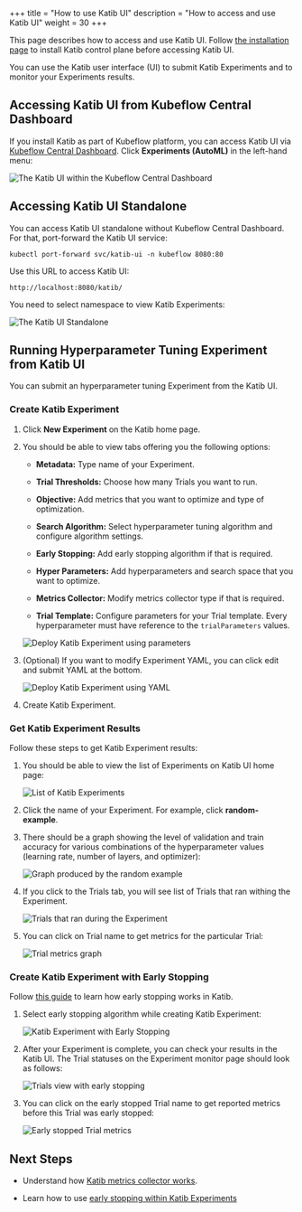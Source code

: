 +++
title = "How to use Katib UI"
description = "How to access and use Katib UI"
weight = 30
+++

This page describes how to access and use Katib UI. Follow
[the installation page](/docs/components/katib/installation/#installing-katib) to install Katib
control plane before accessing Katib UI.

You can use the Katib user interface (UI) to submit Katib Experiments and to monitor your
Experiments results.

## Accessing Katib UI from Kubeflow Central Dashboard

If you install Katib as part of Kubeflow platform, you can access Katib UI via
[Kubeflow Central Dashboard](/docs/components/central-dash/access/#how-to-access-the-kubeflow-central-dashboard).
Click **Experiments (AutoML)** in the left-hand menu:

<img src="/docs/components/katib/images/home-page-kubeflow-ui.png"
  alt="The Katib UI within the Kubeflow Central Dashboard"
  class="mt-3 mb-3 border border-info rounded">

## Accessing Katib UI Standalone

You can access Katib UI standalone without Kubeflow Central Dashboard. For that, port-forward the
Katib UI service:

```shell
kubectl port-forward svc/katib-ui -n kubeflow 8080:80
```

Use this URL to access Katib UI:

```shell
http://localhost:8080/katib/
```

You need to select namespace to view Katib Experiments:

<img src="/docs/components/katib/images/home-page-standalone.png"
  alt="The Katib UI Standalone"
  class="mt-3 mb-3 border border-info rounded">

## Running Hyperparameter Tuning Experiment from Katib UI

You can submit an hyperparameter tuning Experiment from the Katib UI.

### Create Katib Experiment

1. Click **New Experiment** on the Katib home page.

1. You should be able to view tabs offering you the following options:

   - **Metadata:** Type name of your Experiment.

   - **Trial Thresholds:** Choose how many Trials you want to run.

   - **Objective:** Add metrics that you want to optimize and type of optimization.

   - **Search Algorithm:** Select hyperparameter tuning algorithm and configure algorithm settings.

   - **Early Stopping:** Add early stopping algorithm if that is required.

   - **Hyper Parameters:** Add hyperparameters and search space that you want to optimize.

   - **Metrics Collector:** Modify metrics collector type if that is required.

   - **Trial Template:** Configure parameters for your Trial template. Every hyperparameter must have
     reference to the `trialParameters` values.

   <img src="/docs/components/katib/images/deploy-parameters.png"
        alt="Deploy Katib Experiment using parameters"
        class="mt-3 mb-3 border border-info rounded">

1. (Optional) If you want to modify Experiment YAML, you can click edit and submit YAML at the bottom.

   <img src="/docs/components/katib/images/deploy-yaml.png"
       alt="Deploy Katib Experiment using YAML"
       class="mt-3 mb-3 border border-info rounded">

1. Create Katib Experiment.

### Get Katib Experiment Results

Follow these steps to get Katib Experiment results:

1. You should be able to view the list of Experiments on Katib UI home page:

   <img src="/docs/components/katib/images/home-page-kubeflow-ui.png"
     alt="List of Katib Experiments"
     class="mt-3 mb-3 border border-info rounded">

1. Click the name of your Experiment. For example, click **random-example**.

1. There should be a graph showing the level of validation and train accuracy
   for various combinations of the hyperparameter values (learning rate, number
   of layers, and optimizer):

   <img src="/docs/components/katib/images/random-example-graph.png"
     alt="Graph produced by the random example"
     class="mt-3 mb-3 border border-info rounded">

1. If you click to the Trials tab, you will see list of Trials that ran withing the Experiment.

   <img src="/docs/components/katib/images/random-example-trials.png"
     alt="Trials that ran during the Experiment"
     class="mt-3 mb-3 border border-info rounded">

1. You can click on Trial name to get metrics for the particular Trial:

   <img src="/docs/components/katib/images/random-example-trial-info.png"
     alt="Trial metrics graph"
     class="mt-3 mb-3 border border-info rounded">

### Create Katib Experiment with Early Stopping

Follow [this guide](/docs/components/katib/user-guides/early-stopping) to learn how early stopping
works in Katib.

1. Select early stopping algorithm while creating Katib Experiment:

   <img src="/docs/components/katib/images/early-stopping-parameter.png"
       alt="Katib Experiment with Early Stopping"
       class="mt-3 mb-3 border border-info rounded">

1. After your Experiment is complete, you can check your results in the Katib UI. The Trial statuses
   on the Experiment monitor page should look as follows:

   <img src="/docs/components/katib/images/early-stopping-trials.png"
       alt="Trials view with early stopping"
       class="mt-3 mb-3 border border-info rounded">

1. You can click on the early stopped Trial name to get reported metrics before this Trial was early stopped:

   <img src="/docs/components/katib/images/early-stopping-trial-info.png"
     alt="Early stopped Trial metrics"
     class="mt-3 mb-3 border border-info rounded">

## Next Steps

- Understand how [Katib metrics collector works](/docs/components/katib/user-guides/metrics-collector).

- Learn how to use [early stopping within Katib Experiments](/docs/components/katib/user-guides/early-stopping)
